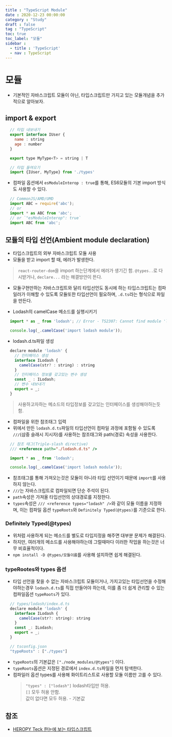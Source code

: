 ```yaml
---
title : "TypeScript Module"
date : 2020-12-23 00:00:00
category : "Study"
draft : false
tag : "TypeScript"
toc: true
toc_label: "모듈"
sidebar : 
  - title : 'TypeScript'
  - nav : TypeScript
--- 
```

# 모듈
* 기본적인 자바스크립트 모듈이 아닌, 타입스크립트만 가지고 있는 모듈개념을 추가적으로 알아보자.

## import & export
```javascript
  // 타입 내보내기
  export interface IUser {
    name : string
    age : number
  }

  export type MyType<T> = string | T

  // 타입 들여오기
  import {IUser, MyType} from './types'
```

* 컴파일 옵션에서 `esModuleInterop : true`를 통해, ES6모듈의 기본 import 방식도 사용할 수 있다.
```javascript
  // CommonJS/AMD/UMD
  import ABC = require('abc');
  // or
  import * as ABC from 'abc';
  // or `"esModuleInterop": true`
  import ABC from 'abc';
```

## 모듈의 타입 선언(Ambient module declaration)
* 타입스크립트의 외부 자바스크립트 모듈 사용
* 모듈을 받고 import 할 때, 에러가 발생한다.
> `react-router-dom`을 import 하는단계에서 에러가 생기긴 함. `@types..`로 다시받거나, `declare...` 라는 해결방안이 뜬다.
* 모듈구현만하는 자바스크립트와 달리 타입선언도 동시에 하는 타입스크립트는 컴파일러가 이해할 수 있도록 모듈또한 타입선언이 필요하며, `.d.ts`라는 형식으로 파일을 만든다.

* Lodash의 camelCase 메소드를 실행시키기
```javascript
  import * as _ from 'lodash'; // Error - TS2307: Cannot find module 'lodash'.

  console.log(_.camelCase('import lodash module'));
```

* lodash.d.ts파일 생성
```javascript
  declare module 'lodash' {
    // 인터페이스 생성
    interface ILodash {
      camelCase(str? : string) : string
    }
    // 인터페이스 정보를 갖고있는 변수 생성
    const _ : ILodash;
    // 변수 내보내기
    export = _;
  }
```
>사용하고자하는 메소드의 타입정보를 갖고있는 인터페이스를 생성해야하는듯 함.

* 컴파일을 위한 참조태그 입력
* 위에서 만든 `lodash.d.ts`파일의 타입선언이 컴파일 과정에 포함될 수 있도록 `///`(삼중 슬래시 지시자)를 사용하는 참조태그와 path(경로) 속성을 사용한다.
```javascript
  // 참조 태그(Triple-slash directive)
  /// <reference path="./lodash.d.ts" />

  import * as _ from 'lodash';

  console.log(_.camelCase('import lodash module'));
```  
  * 참조태그를 통해 가져오는것은 모듈이 아니라 타입 선언이기 때문에 `import`를 사용하지 않는다.
  * `///`는 자바스크립트로 컴파일되면 단순 주석이 된다.
  * `path`속성은 가져올 타입선언의 상대경로를 지정한다.
  * `types`속성은 `/// <reference types="lodash" />`와 같이 모듈 이름을 지정하며, 이는 컴파일 옵션 `typeRoots`와 `Definitely Typed(@types)`를 기준으로 한다.



### Definitely Typed(@types)
* 위처럼 사용하게 되는 메소드를 별도로 타입지정을 해주면 대부분 문제가 해결된다.
* 하지만, 여러개의 메소드를 사용해야하는데 그럴때마다 이러한 작업을 하는것은 너무 비효율적이다.
* `npm install -D @types/모듈이름`를 사용해 설치하면 쉽게 해결된다.

### typeRootes와 types 옵션
* 타입 선언을 찾을 수 없는 자바스크립트 모듈이거나, 가지고있는 타입선언을 수정해야하는경우 `lodash.d.ts`를 직접 만들어야 하는데, 이를 좀 더 쉽게 관리할 수 있는 컴파일옵션 `typeRoots`가 있다.
```javascript
  // types/lodash/index.d.ts
  declare module 'lodash' {
    interface ILodash {
      camelCase(str?: string): string
    }
    const _: ILodash;
    export = _;
  }

  // tsconfig.json
  "typeRoots" : ["./types"]
```
  * `typeRoots`의 기본값은 `["./node_modules/@types"]` 이다.
  * `typeRoots`옵션은 지정된 경로에서 `index.d.ts`파일을 먼저 탐색한다.
  * 컴파일러 옵션 types를 사용해 화이트리스트로 사용할 모듈 이름만 고를 수 있다.
    > `"types" : ["lodash"]` lodash타입만 허용.  
    > `[]` 모두 허용 안함.  
    > 값이 없다면 모두 허용. - 기본값  

## 참조
* [HEROPY Teck 한눈에 보는 타입스크립트](https://heropy.blog/2020/01/27/typescript/)